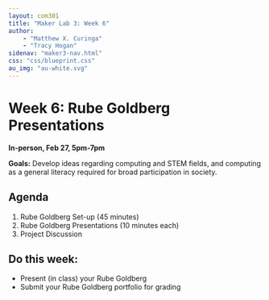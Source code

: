 ```yaml
---
layout: com301
title: "Maker Lab 3: Week 6"
author:
    - "Matthew X. Curinga"
    - "Tracy Hogan"
sidenav: "maker3-nav.html"
css: "css/blueprint.css"
au_img: "au-white.svg"
---
```


<i class="bi bi-building"></i> Week 6: Rube Goldberg Presentations
==================================================================
**In-person, Feb 27, 5pm-7pm**


**Goals:** Develop ideas regarding computing and STEM fields, and
computing as a general literacy required for broad participation in
society.

Agenda
------
1. Rube Goldberg Set-up (45 minutes)
2. Rube Goldberg Presentations (10 minutes each)
3. Project Discussion


Do this week:
-------------
- Present (in class) your Rube Goldberg 
- Submit your Rube Goldberg portfolio for grading
